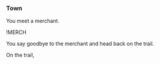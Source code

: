 ### Town

You meet a merchant.

!MERCH

You say goodbye to the merchant and head back on the trail.

On the trail, 
